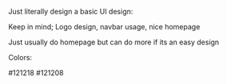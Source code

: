 Just literally design a basic UI design:

Keep in mind;
Logo design, navbar usage, nice homepage

Just usually do homepage but can do more if its an easy design

Colors:

#121218
#121208
